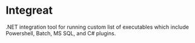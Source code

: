# Integreat
.NET integration tool for running custom list of executables which include Powershell, Batch, MS SQL, and C# plugins.
